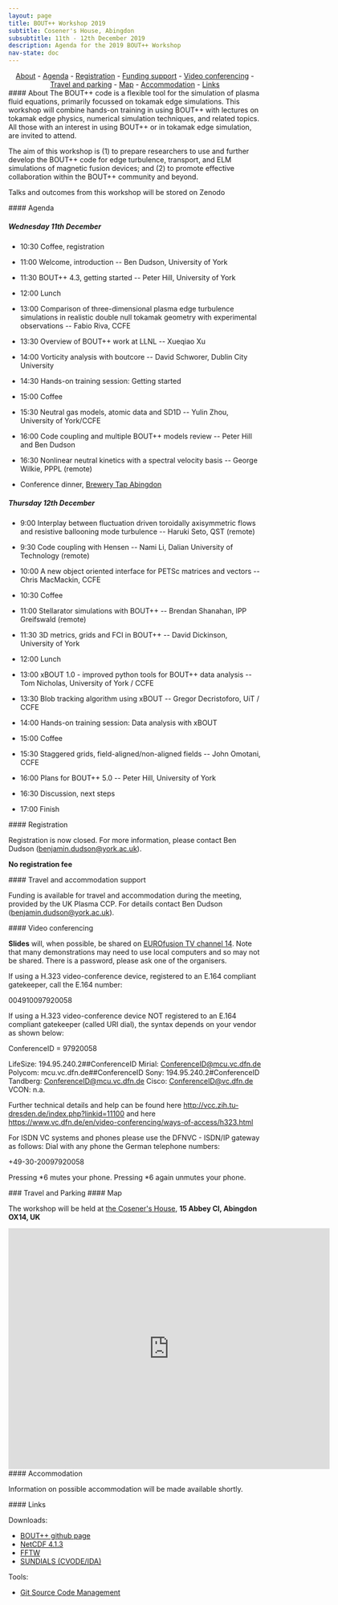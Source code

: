 ```yaml
---
layout: page
title: BOUT++ Workshop 2019
subtitle: Cosener's House, Abingdon
subsubtitle: 11th - 12th December 2019
description: Agenda for the 2019 BOUT++ Workshop
nav-state: doc
---
```


<center> 
 <a href="#about">About</a> - <a href="#agenda">Agenda</a> - <a href="#registration">Registration</a>  -  <a href="#support">Funding support</a> - <a href="#vc">Video conferencing</a> - <a href="#travel">Travel and parking</a> - <a href="#map">Map</a>  -  <a href="#accommodation">Accommodation</a>  -  <a href="#links">Links</a>
</center> 

<a name="about"/>
#### About
The BOUT++ code is a flexible tool for the simulation of plasma fluid equations, primarily focussed on tokamak edge simulations. This workshop will combine hands-on training in using BOUT++ with lectures on tokamak edge physics, numerical simulation techniques, and related topics. All those with an interest in using BOUT++ or in tokamak edge simulation, are invited to attend.

The aim of this workshop is (1) to prepare researchers to use and further develop the BOUT++ code for edge turbulence, transport, and ELM simulations of magnetic fusion devices; and (2) to promote effective collaboration within the BOUT++ community and beyond.
 
Talks and outcomes from this workshop will be stored on Zenodo

<a name="agenda"/>
#### Agenda

##### Wednesday 11th December

* 10:30 Coffee, registration
* 11:00 Welcome, introduction -- Ben Dudson, University of York
* 11:30 BOUT++ 4.3, getting started -- Peter Hill, University of York

* 12:00 Lunch

* 13:00 Comparison of three-dimensional plasma edge turbulence simulations in realistic double null tokamak geometry with experimental observations -- Fabio Riva, CCFE
* 13:30 Overview of BOUT++ work at LLNL -- Xueqiao Xu
* 14:00 Vorticity analysis with boutcore -- David Schworer, Dublin City University
* 14:30 Hands-on training session: Getting started

* 15:00 Coffee

* 15:30 Neutral gas models, atomic data and SD1D -- Yulin Zhou, University of York/CCFE
* 16:00 Code coupling and multiple BOUT++ models review -- Peter Hill and Ben Dudson
* 16:30 Nonlinear neutral kinetics with a spectral velocity basis -- George Wilkie, PPPL (remote)

* Conference dinner, [Brewery Tap Abingdon](https://www.thebrewerytap.net)

##### Thursday 12th December

* 9:00 Interplay between fluctuation driven toroidally axisymmetric flows and resistive ballooning mode turbulence -- Haruki Seto, QST (remote)
* 9:30 Code coupling with Hensen -- Nami Li, Dalian University of Technology (remote)
* 10:00 A new object oriented interface for PETSc matrices and vectors -- Chris MacMackin, CCFE

* 10:30 Coffee

* 11:00 Stellarator simulations with BOUT++ -- Brendan Shanahan, IPP Greifswald (remote)
* 11:30 3D metrics, grids and FCI in BOUT++ -- David Dickinson, University of York

* 12:00 Lunch

* 13:00 xBOUT 1.0 - improved python tools for BOUT++ data analysis -- Tom Nicholas, University of York / CCFE
* 13:30 Blob tracking algorithm using xBOUT -- Gregor Decristoforo, UiT / CCFE
* 14:00 Hands-on training session: Data analysis with xBOUT

* 15:00 Coffee

* 15:30 Staggered grids, field-aligned/non-aligned fields -- John Omotani, CCFE
* 16:00 Plans for BOUT++ 5.0 -- Peter Hill, University of York
* 16:30 Discussion, next steps
* 17:00 Finish

<a name="registration"/>
#### Registration

Registration is now closed. For more information, please contact Ben Dudson
(benjamin.dudson@york.ac.uk).

**No registration fee**

<a name="support"/>
#### Travel and accommodation support

Funding is available for travel and accommodation during the meeting, provided by the UK Plasma CCP. For details contact Ben Dudson (benjamin.dudson@york.ac.uk).

<a name="vc"/>
#### Video conferencing

**Slides** will, when possible, be shared on [EUROfusion TV channel 14](https://tv.euro-fusion.org/channel14/home). Note that many demonstrations may need to use local computers
and so may not be shared. There is a password, please ask one of the organisers.

If using a H.323 video-conference device, registered to an E.164 compliant gatekeeper,
call the E.164 number:

   004910097920058

If using a H.323 video-conference device NOT registered to an E.164 compliant gatekeeper
(called URI dial), the syntax depends on your vendor as shown below:

ConferenceID = 97920058

LifeSize: 194.95.240.2##ConferenceID
Mirial:   ConferenceID@mcu.vc.dfn.de
Polycom:  mcu.vc.dfn.de##ConferenceID
Sony:     194.95.240.2#ConferenceID
Tandberg: ConferenceID@mcu.vc.dfn.de
Cisco:    ConferenceID@vc.dfn.de
VCON:     n.a.

Further technical details and help can be found here
        http://vcc.zih.tu-dresden.de/index.php?linkid=11100
and here
        https://www.vc.dfn.de/en/video-conferencing/ways-of-access/h323.html


For ISDN VC systems and phones please use the DFNVC - ISDN/IP gateway as follows:
Dial with any phone the German telephone numbers:

   +49-30-20097920058

Pressing \*6 mutes your phone. Pressing \*6 again unmutes your phone.

<a name="travel"/>
### Travel and Parking

<a name="map"/>
#### Map

The workshop will be held at [the Cosener's House](https://www.thecosenershouse.co.uk), **15 Abbey Cl, Abingdon OX14, UK**
<iframe src="https://www.google.com/maps/embed?pb=!1m14!1m8!1m3!1d9897.838374137762!2d-1.2776877!3d51.66973!3m2!1i1024!2i768!4f13.1!3m3!1m2!1s0x0%3A0x8b51162f7b834265!2sThe%20Cosener&#39;s%20House!5e0!3m2!1sen!2sde!4v1570637801059!5m2!1sen!2sde" width="640" height="480" frameborder="0" style="border:0;" allowfullscreen=""></iframe>

<a name="accommodation"/>
#### Accommodation

Information on possible accommodation will be made available shortly.

<a name="links"/>
#### Links

Downloads:

* [BOUT++ github page](https://github.com/boutproject/BOUT-dev)
* [NetCDF 4.1.3](http://www.unidata.ucar.edu/downloads/netcdf/netcdf-4_1_3/index.jsp)
* [FFTW](http://www.fftw.org/download.html)
* [SUNDIALS (CVODE/IDA)](http://computation.llnl.gov/casc/sundials/download/download.html)

Tools:

* [Git Source Code Management](http://git-scm.com)

